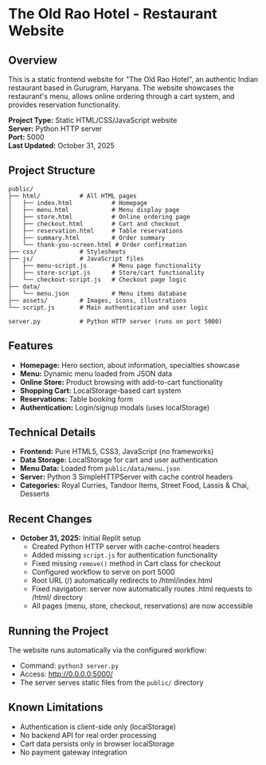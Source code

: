 # The Old Rao Hotel - Restaurant Website

## Overview
This is a static frontend website for "The Old Rao Hotel", an authentic Indian restaurant based in Gurugram, Haryana. The website showcases the restaurant's menu, allows online ordering through a cart system, and provides reservation functionality.

**Project Type:** Static HTML/CSS/JavaScript website  
**Server:** Python HTTP server  
**Port:** 5000  
**Last Updated:** October 31, 2025

## Project Structure
```
public/
├── html/           # All HTML pages
│   ├── index.html           # Homepage
│   ├── menu.html            # Menu display page
│   ├── store.html           # Online ordering page
│   ├── checkout.html        # Cart and checkout
│   ├── reservation.html     # Table reservations
│   ├── summary.html         # Order summary
│   └── thank-you-screen.html # Order confirmation
├── css/            # Stylesheets
├── js/             # JavaScript files
│   ├── menu-script.js       # Menu page functionality
│   ├── store-script.js      # Store/cart functionality
│   └── checkout-script.js   # Checkout page logic
├── data/
│   └── menu.json            # Menu items database
├── assets/         # Images, icons, illustrations
└── script.js       # Main authentication and user logic

server.py           # Python HTTP server (runs on port 5000)
```

## Features
- **Homepage:** Hero section, about information, specialties showcase
- **Menu:** Dynamic menu loaded from JSON data
- **Online Store:** Product browsing with add-to-cart functionality
- **Shopping Cart:** LocalStorage-based cart system
- **Reservations:** Table booking form
- **Authentication:** Login/signup modals (uses localStorage)

## Technical Details
- **Frontend:** Pure HTML5, CSS3, JavaScript (no frameworks)
- **Data Storage:** LocalStorage for cart and user authentication
- **Menu Data:** Loaded from `public/data/menu.json`
- **Server:** Python 3 SimpleHTTPServer with cache control headers
- **Categories:** Royal Curries, Tandoor Items, Street Food, Lassis & Chai, Desserts

## Recent Changes
- **October 31, 2025:** Initial Replit setup
  - Created Python HTTP server with cache-control headers
  - Added missing `script.js` for authentication functionality
  - Fixed missing `remove()` method in Cart class for checkout
  - Configured workflow to serve on port 5000
  - Root URL (/) automatically redirects to /html/index.html
  - Fixed navigation: server now automatically routes .html requests to /html/ directory
  - All pages (menu, store, checkout, reservations) are now accessible

## Running the Project
The website runs automatically via the configured workflow:
- Command: `python3 server.py`
- Access: http://0.0.0.0:5000/
- The server serves static files from the `public/` directory

## Known Limitations
- Authentication is client-side only (localStorage)
- No backend API for real order processing
- Cart data persists only in browser localStorage
- No payment gateway integration
